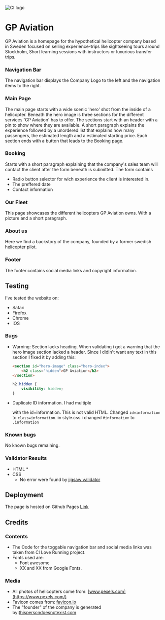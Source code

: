 ![CI logo](https://codeinstitute.s3.amazonaws.com/fullstack/ci_logo_small.png)

# GP Aviation
GP Aviation is a homepage for the hypothetical helicopter company based in Sweden focused on selling experience-trips like
sightseeing tours around Stockholm, Short learning sessions with instructors or luxurious transfer trips.

### Navigation Bar
The navigation bar displays the Company Logo to the left and the navigation items to the right.


### Main Page
The main page starts with a wide scenic 'hero' shot from the inside of a helicopter.
Beneath the hero image is three sections for the different services 'GP Aviation' has to offer.
The sections start with an header with a pin to show where they are available. A short paragraph explains the experience followed by a unordered list that
explains how many passengers, the estimated length and a estimated starting price. Each section ends with a button that leads to the Booking page.

### Booking
Starts with a short paragraph explaining that the company's sales team will contact the client after the form beneath is submitted.
The form contains
* Radio button selector for wich experience the client is interested in.
* The preffered date
* Contact information

### Our Fleet
This page showcases the different helicopters GP Aviation owns. With a picture and a short paragraph.

### About us
Here we find a backstory of the company, founded by a former swedish helicopter pilot.

### Footer
The footer contains social media links and copyright information.

## Testing
I've tested the website on:
* Safari
* Firefox
* Chrome
* IOS

### Bugs
* Warning: Section lacks heading.
    When validating i got a warning that the hero image section lacked a header.
    Since I didin't want any text in this section I fixed it by adding this:
    ```html
    <section id="hero-image" class="hero-index">
        <h2 class="hidden">GP Aviation</h2>
    </section>
    ```

    ```css
    h2.hidden {
        visibility: hidden;
    }
    ```
* Duplicate ID information.
    I had multiple <div> with the id=information. This is not valid HTML.
    Changed `id=information` to `class=information`.
    in style.css i changed `#information` to `.information`

### Known bugs
No known bugs remaining.

### Validator Results
* HTML
    * 
* CSS
    * No error were found by [jigsaw validator](https://jigsaw.w3.org/css-validator/)

## Deployment
The page is hosted on Github Pages
[Link](https://dvudd.github.io/CI_PP1/)

## Credits

### Contents
* The Code for the toggable navigation bar and social media links was taken from CI Love Running project.
* Fonts used are:
    * Font awesome
    * XX and XX from Google Fonts.

### Media
* All photos of helicopters come from: [www.pexels.com](https://www.pexels.com/)
* Favicon comes from: [favicon.io](https://favicon.io)
* The "founder" of the company is generated by:[thispersondoesnotexist.com](https://thispersondoesnotexist.com)